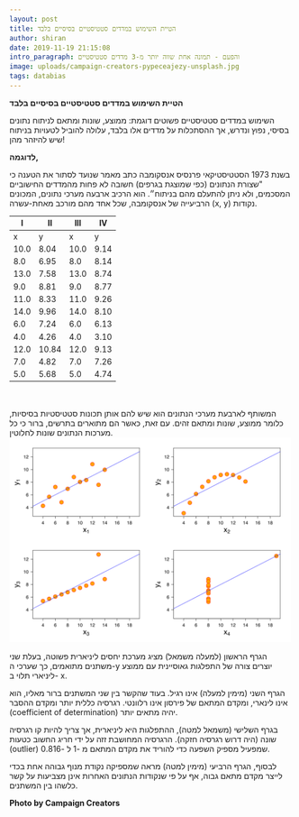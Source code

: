 ```yaml
---
layout: post
title: הטיית השימוש במדדים סטטיסטיים בסיסיים בלבד
author: shiran
date: 2019-11-19 21:15:08
intro_paragraph: והפעם - תמונה אחת שווה יותר מ-3 מדדים סטטיסטיים
image: uploads/campaign-creators-pypeceajezy-unsplash.jpg
tags: databias
---
```

**הטיית השימוש במדדים סטטיסטיים בסיסיים בלבד**

השימוש במדדים סטטיסטיים פשוטים דוגמת: ממוצע, שונות ומתאם לניתוח נתונים בסיסי, נפוץ ונדרש, אך ההסתכלות על מדדים אלו בלבד, עלולה להוביל לטעויות בניתוח שיש להיזהר מהן!

**לדוגמה,** 

בשנת 1973 הסטטיסטיקאי פרנסיס אנסקומבה כתב מאמר שנועד לסתור את הטענה כי "שצורת הנתונים (כפי שמוצגת בגרפים) חשובה לא פחות מהמדדים החישוביים המסכמים, ולא ניתן להתעלם מהם בניתוח״.  הוא הרכיב ארבעה מערכי נתונים, המכונים הרביעייה של אנסקומבה, שכל אחד מהם מורכב מאחת-עשרה (x, y) נקודות. 


| I              | II            | III            | IV             |
|----------------|---------------|----------------|----------------|
| x     | y      | x     | y     | x     | y      | x     | y      |
| 10\.0 | 8\.04  | 10\.0 | 9\.14 | 10\.0 | 7\.46  | 8\.0  | 6\.58  |
| 8\.0  | 6\.95  | 8\.0  | 8\.14 | 8\.0  | 6\.77  | 8\.0  | 5\.76  |
| 13\.0 | 7\.58  | 13\.0 | 8\.74 | 13\.0 | 12\.74 | 8\.0  | 7\.71  |
| 9\.0  | 8\.81  | 9\.0  | 8\.77 | 9\.0  | 7\.11  | 8\.0  | 8\.84  |
| 11\.0 | 8\.33  | 11\.0 | 9\.26 | 11\.0 | 7\.81  | 8\.0  | 8\.47  |
| 14\.0 | 9\.96  | 14\.0 | 8\.10 | 14\.0 | 8\.84  | 8\.0  | 7\.04  |
| 6\.0  | 7\.24  | 6\.0  | 6\.13 | 6\.0  | 6\.08  | 8\.0  | 5\.25  |
| 4\.0  | 4\.26  | 4\.0  | 3\.10 | 4\.0  | 5\.39  | 19\.0 | 12\.50 |
| 12\.0 | 10\.84 | 12\.0 | 9\.13 | 12\.0 | 8\.15  | 8\.0  | 5\.56  |
| 7\.0  | 4\.82  | 7\.0  | 7\.26 | 7\.0  | 6\.42  | 8\.0  | 7\.91  |
| 5\.0  | 5\.68  | 5\.0  | 4\.74 | 5\.0  | 5\.73  | 8\.0  | 6\.89  |


<br>
<br>
המשותף לארבעת מערכי הנתונים הוא שיש להם אותן תכונות סטטיסטיות בסיסיות, כלומר ממוצע, שונות ומתאם זהים. עם זאת, כאשר הם מתוארים בתרשים, ברור כי כל מערכות הנתונים שונות לחלוטין.

<img src="/assets/img/uploads/anscombe-s_quartet_3.svg" style="width: 500px"/>


הגרף הראשון (למעלה משמאל) מציג מערכת יחסים ליניארית פשוטה, בעלת שני משתנים מתואמים, כך שערכי ה-y יוצרים צורה של התפלגות גאוסיינית עם ממוצע ליניארי תלוי ב- x.

הגרף השני (מימין למעלה) אינו רגיל. בעוד שהקשר בין שני המשתנים ברור מאליו, הוא אינו לינארי, ומקדם המתאם של פירסון אינו רלוונטי. רגרסיה כללית יותר ומקדם ההסבר (coefficient of determination) יהיה מתאים יותר.

בגרף השלישי (משמאל למטה), ההתפלגות היא ליניארית, אך צריך להיות קו רגרסיה שונה (היה דרוש רגרסיה חזקה). הרגרסיה המחושבת זזה על ידי חריג החשוב כטעות (outlier) שמפעיל מספיק השפעה כדי להוריד את מקדם המתאם מ -1 ל -0.816.

לבסוף, הגרף הרביעי (מימין למטה) מראה שמספיקה נקודת מנוף גבוהה אחת בכדי לייצר מקדם מתאם גבוה, אף על פי שנקודות הנתונים האחרות אינן מצביעות על קשר כלשהו בין המשתנים.



**Photo by Campaign Creators**

